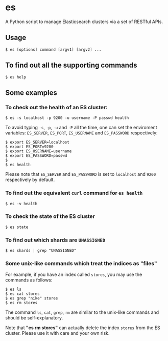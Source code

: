 # es

A Python script to manage Elasticsearch clusters via a set of RESTful APIs.

## Usage

```
$ es [options] command [argv1] [argv2] ...
```

## To find out all the supporting commands

```
$ es help
```

## Some examples

### To check out the health of an ES cluster:

```
$ es -s localhost -p 9200 -u username -P passwd health
```

To avoid typing `-s`, `-p`, `-u` and `-P` all the time, one can set
the enviroment variables: `ES_SERVER`, `ES_PORT`, `ES_USERNAME` and
`ES_PASSWORD` respectively:

```
$ export ES_SERVER=localhost
$ export ES_PORT=9200
$ export ES_USERNAME=username
$ export ES_PASSWORD=passwd
$
$ es health
```

Please note that `ES_SERVER` and `ES_PASSWORD` is set to `localhost`
and `9200` respectively by default.

### To find out the equivalent `curl` command for `es health`

```
$ es -v health
```

### To check the state of the ES cluster

```
$ es state
```

### To find out which shards are `UNASSIGNED`

```
$ es shards | grep "UNASSIGNED"
```

### Some unix-like commands which treat the indices as "files"

For example, if you have an index called `stores`, you may use the
commands as follows:
```
$ es ls
$ es cat stores
$ es grep "nike" stores
$ es rm stores
```

The command `ls`, `cat`, `grep`, `rm` are similar to the unix-like
commands and should be self-explanatory.

Note that **"es rm stores"** can actually delete the index
`stores` from the ES cluster.  Please use it with care and your
own risk.
